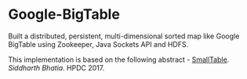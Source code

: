 # Google-BigTable
Built a distributed, persistent, multi-dimensional sorted map like Google BigTable using Zookeeper, Java Sockets API and HDFS.

This implementation is based on the following abstract - [SmallTable](https://www.comp.nus.edu.sg/~sbhatia/assets/pdf/bhatia2017smalltable.pdf). *Siddharth Bhatia*. HPDC 2017.

